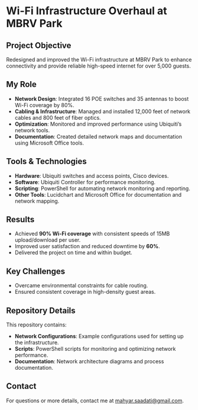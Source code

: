 # Wi-Fi Infrastructure Overhaul at MBRV Park

## Project Objective
Redesigned and improved the Wi-Fi infrastructure at MBRV Park to enhance connectivity and provide reliable high-speed internet for over 5,000 guests.

## My Role
- **Network Design**: Integrated 16 POE switches and 35 antennas to boost Wi-Fi coverage by 80%.
- **Cabling & Infrastructure**: Managed and installed 12,000 feet of network cables and 800 feet of fiber optics.
- **Optimization**: Monitored and improved performance using Ubiquiti’s network tools.
- **Documentation**: Created detailed network maps and documentation using Microsoft Office tools.

## Tools & Technologies
- **Hardware**: Ubiquiti switches and access points, Cisco devices.
- **Software**: Ubiquiti Controller for performance monitoring.
- **Scripting**: PowerShell for automating network monitoring and reporting.
- **Other Tools**: Lucidchart and Microsoft Office for documentation and network mapping.

## Results
- Achieved **90% Wi-Fi coverage** with consistent speeds of 15MB upload/download per user.
- Improved user satisfaction and reduced downtime by **60%**.
- Delivered the project on time and within budget.

## Key Challenges
- Overcame environmental constraints for cable routing.
- Ensured consistent coverage in high-density guest areas.

## Repository Details
This repository contains:
- **Network Configurations**: Example configurations used for setting up the infrastructure.
- **Scripts**: PowerShell scripts for monitoring and optimizing network performance.
- **Documentation**: Network architecture diagrams and process documentation.

## Contact
For questions or more details, contact me at [mahyar.saadati@gmail.com](mailto:mahyar.saadati@gmail.com).
